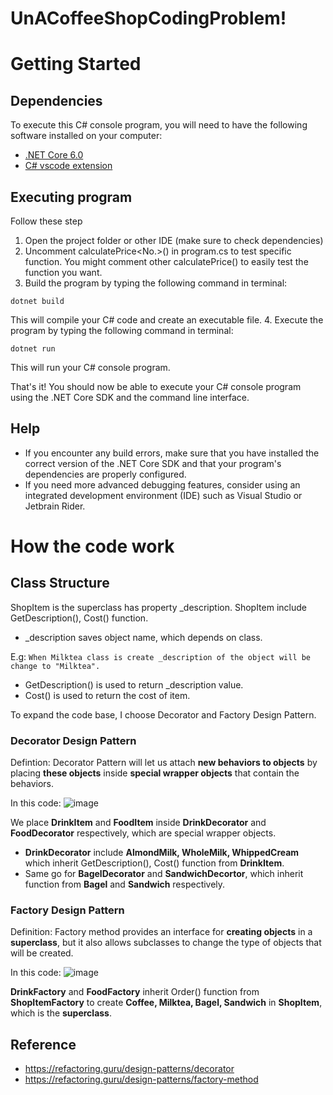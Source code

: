 # UnACoffeeShopCodingProblem!
# Getting Started
## Dependencies

To execute this C# console program, you will need to have the following software installed on your computer:

- [.NET Core 6.0](https://dotnet.microsoft.com/en-us/download/dotnet/6.0)
- [C# vscode extension](https://marketplace.visualstudio.com/items?itemName=ms-dotnettools.csharp)
## Executing program
Follow these step
1. Open the project folder or other IDE (make sure to check dependencies)
2. Uncomment calculatePrice<No.>() in program.cs to test specific function. You might comment other calculatePrice() to easily test the function you want.
3. Build the program by typing the following command in terminal:
```
dotnet build
```
This will compile your C# code and create an executable file.
4. Execute the program by typing the following command in terminal:
```
dotnet run
```
This will run your C# console program.

That's it! You should now be able to execute your C# console program using the .NET Core SDK and the command line interface.
## Help
- If you encounter any build errors, make sure that you have installed the correct version of the .NET Core SDK and that your program's dependencies are properly configured.
- If you need more advanced debugging features, consider using an integrated development environment (IDE) such as Visual Studio or Jetbrain Rider.
# How the code work

## Class Structure
ShopItem is the superclass has property _description. ShopItem include GetDescription(), Cost() function.

- _description saves object name, which depends on class. 

E.g: ```When Milktea class is create _description of the object will be change to "Milktea".```

- GetDescription() is used to return _description value.  
- Cost() is used to return the cost of item. 


To expand the code base, I choose Decorator and Factory Design Pattern.
### Decorator Design Pattern 
Defintion: Decorator Pattern will let us attach **new behaviors to objects** by placing **these objects** inside **special wrapper objects** that contain the behaviors.

In this code: 
![image](https://github.com/Anbu47/GemoUnACoffeeShop/assets/29634024/99bc9498-7c46-4b05-ab60-43b0cefe97f1)

We place **DrinkItem** and **FoodItem** inside **DrinkDecorator** and **FoodDecorator** respectively, which are special wrapper objects. 

- **DrinkDecorator** include **AlmondMilk, WholeMilk, WhippedCream** which inherit GetDescription(), Cost() function from **DrinkItem**. 
- Same go for **BagelDecorator** and **SandwichDecortor**, which inherit function from **Bagel** and **Sandwich** respectively. 
### Factory Design Pattern
Definition: Factory method provides an interface for **creating objects** in a **superclass**, but it also allows subclasses to change the type of objects that will be created.

In this code:
![image](https://github.com/Anbu47/GemoUnACoffeeShop/assets/29634024/d06632c9-b6b0-4982-979f-79c95761ab71)

**DrinkFactory** and **FoodFactory** inherit Order() function from **ShopItemFactory** to create **Coffee, Milktea, Bagel, Sandwich** in **ShopItem**, which is the **superclass**.

## Reference 
- https://refactoring.guru/design-patterns/decorator
- https://refactoring.guru/design-patterns/factory-method
